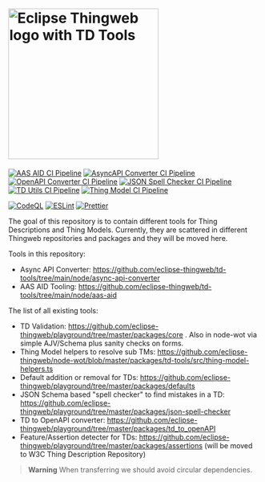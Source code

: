 <h1>
  <picture>
    <source media="(prefers-color-scheme: dark)" srcset="https://raw.githubusercontent.com/eclipse-thingweb/thingweb/main/brand/logos/td-tools_for_dark_bg.svg">
    <source media="(prefers-color-scheme: light)" srcset="https://raw.githubusercontent.com/eclipse-thingweb/thingweb/master/brand/logos/td-tools.svg">
    <img title="Eclipse Thingweb TD Tools" alt="Eclipse Thingweb logo with TD Tools" src="https://github.com/eclipse-thingweb/thingweb/raw/main/brand/logos/td-tools.svg" width="300">
  </picture>
</h1>

[![AAS AID CI Pipeline](https://github.com/eclipse-thingweb/td-tools/actions/workflows/ci-aas-aid.yaml/badge.svg)](https://github.com/eclipse-thingweb/td-tools/actions/workflows/ci-aas-aid.yaml)
[![AsyncAPI Converter CI Pipeline](https://github.com/eclipse-thingweb/td-tools/actions/workflows/ci-async-api-converter.yaml/badge.svg)](https://github.com/eclipse-thingweb/td-tools/actions/workflows/ci-async-api-converter.yaml)
[![OpenAPI Converter CI Pipeline](https://github.com/eclipse-thingweb/td-tools/actions/workflows/ci-open-api-converter.yaml/badge.svg)](https://github.com/eclipse-thingweb/td-tools/actions/workflows/ci-open-api-converter.yaml)
[![JSON Spell Checker CI Pipeline](https://github.com/eclipse-thingweb/td-tools/actions/workflows/ci-json-spell-checker.yaml/badge.svg)](https://github.com/eclipse-thingweb/td-tools/actions/workflows/ci-json-spell-checker.yaml)
[![TD Utils CI Pipeline](https://github.com/eclipse-thingweb/td-tools/actions/workflows/ci-td-utils.yaml/badge.svg)](https://github.com/eclipse-thingweb/td-tools/actions/workflows/ci-td-utils.yaml)
[![Thing Model CI Pipeline](https://github.com/eclipse-thingweb/td-tools/actions/workflows/ci-thing-model.yaml/badge.svg)](https://github.com/eclipse-thingweb/td-tools/actions/workflows/ci-thing-model.yaml)

[![CodeQL](https://github.com/eclipse-thingweb/td-tools/actions/workflows/codeql-analysis.yml/badge.svg)](https://github.com/eclipse-thingweb/td-tools/actions/workflows/codeql-analysis.yml)
[![ESLint](https://github.com/eclipse-thingweb/td-tools/actions/workflows/eslint.yml/badge.svg)](https://github.com/eclipse-thingweb/td-tools/actions/workflows/eslint.yml)
[![Prettier](https://github.com/eclipse-thingweb/td-tools/actions/workflows/prettier.yml/badge.svg)](https://github.com/eclipse-thingweb/td-tools/actions/workflows/prettier.yml)

The goal of this repository is to contain different tools for Thing Descriptions and Thing Models.
Currently, they are scattered in different Thingweb repositories and packages and they will be moved here.

Tools in this repository:

-   Async API Converter: https://github.com/eclipse-thingweb/td-tools/tree/main/node/async-api-converter
-   AAS AID Tooling: https://github.com/eclipse-thingweb/td-tools/tree/main/node/aas-aid

The list of all existing tools:

-   TD Validation: https://github.com/eclipse-thingweb/playground/tree/master/packages/core . Also in node-wot via simple AJV/Schema plus sanity checks on forms.
-   Thing Model helpers to resolve sub TMs: https://github.com/eclipse-thingweb/node-wot/blob/master/packages/td-tools/src/thing-model-helpers.ts
-   Default addition or removal for TDs: https://github.com/eclipse-thingweb/playground/tree/master/packages/defaults
-   JSON Schema based "spell checker" to find mistakes in a TD: https://github.com/eclipse-thingweb/playground/tree/master/packages/json-spell-checker
-   TD to OpenAPI converter: https://github.com/eclipse-thingweb/playground/tree/master/packages/td_to_openAPI
-   Feature/Assertion detecter for TDs: https://github.com/eclipse-thingweb/playground/tree/master/packages/assertions (will be moved to W3C Thing Description Repository)

> **Warning**
> When transferring we should avoid circular dependencies.
